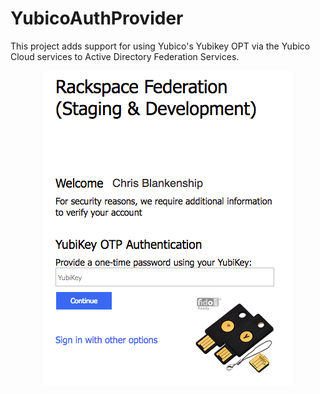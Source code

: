# YubicoAuthProvider

This project adds support for using Yubico's Yubikey OPT via the Yubico Cloud services to Active Directory Federation Services.

<p align="center">
  <img src="https://github.com/dscoduc/YubicoAuthProvider/blob/master/ADFS_Yubikey_OTP.png?raw=true" alt="ADFS Yubikey OTP"/>
</p>
